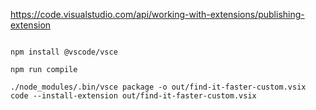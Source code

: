 
https://code.visualstudio.com/api/working-with-extensions/publishing-extension

```shell

npm install @vscode/vsce

npm run compile

./node_modules/.bin/vsce package -o out/find-it-faster-custom.vsix
code --install-extension out/find-it-faster-custom.vsix

```